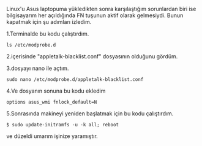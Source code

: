 Linux'u Asus laptopuma yükledikten sonra karşılaştığım sorunlardan biri ise bilgisayarım her açıldığında FN tuşunun aktif olarak gelmesiydi. Bunun kapatmak için şu adımları izledim.

1.Terminalde bu kodu çalıştırdım.

```
ls /etc/modprobe.d
```

2.içerisinde "appletalk-blacklist.conf" dosyasının olduğunu gördüm.

3.dosyayı nano ile açtım.

```
sudo nano /etc/modprobe.d/appletalk-blacklist.conf
```

4.Ve dosyanın sonuna bu kodu ekledim 

```
options asus_wmi fnlock_default=N
```

5.Sonrasında makineyi yeniden başlatmak için bu kodu çalıştırdım.

```
$ sudo update-initramfs -u -k all; reboot
```

ve düzeldi umarım işinize yaramıştır.
